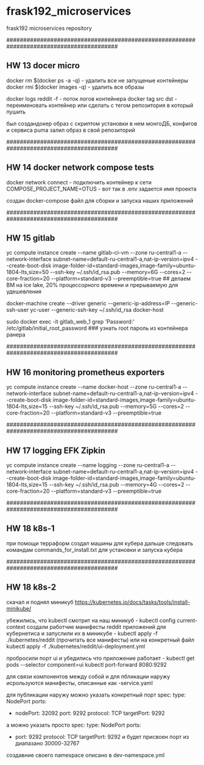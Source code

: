 # frask192_microservices
frask192 microservices repository

#########################################################################################
## HW 13 docer micro

docker rm $(docker ps -a -q) - удалить все не запущеные контейнеры
docker rmi $(docker images -q) - удалить все образы

docker logs reddit -f - поток логов контейнера
docker tag src dst - переименовать контейнер или сделать с тегом репозитория в который пушить

был создандокер образ с скриптом установки в нем монгоДБ, конфигов и сервиса puma
залил образ в свой репозиторий

#########################################################################################
## HW 14 docker network compose tests

docker network connect <network> <container> - подключить контейнер к сети
COMPOSE_PROJECT_NAME=OTUS - вот так в .env задается имя проекта

 создан docker-compose файл для сборки и запуска наших приложений

#########################################################################################
## HW 15 gitlab

yc compute instance create   --name gitlab-ci-vm   --zone ru-central1-a   --network-interface subnet-name=default-ru-central1-a,nat-ip-version=ipv4   --create-boot-disk image-folder-id=standard-images,image-family=ubuntu-1804-lts,size=50   --ssh-key ~/.ssh/id_rsa.pub  --memory=6G --cores=2 --core-fraction=20 --platform=standard-v3 --preemptible=true  ## делаем ВМ на ice lake, 20% процессорного времени и прерываемую для удешевления

docker-machine create  --driver generic  --generic-ip-address=IP --generic-ssh-user yc-user  --generic-ssh-key ~/.ssh/id_rsa  docker-host

sudo docker exec -it gitlab_web_1 grep 'Password:' /etc/gitlab/initial_root_password ### узнать root пароль из контейнера ранера

#########################################################################################
## HW 16 monitoring prometheus exporters

yc compute instance create   --name docker-host   --zone ru-central1-a   --network-interface subnet-name=default-ru-central1-a,nat-ip-version=ipv4   --create-boot-disk image-folder-id=standard-images,image-family=ubuntu-1804-lts,size=15   --ssh-key ~/.ssh/id_rsa.pub  --memory=5G --cores=2 --core-fraction=20 --platform=standard-v3 --preemptible=true

#########################################################################################
## HW 17 logging EFK Zipkin

yc compute instance create   --name logging   --zone ru-central1-a   --network-interface subnet-name=default-ru-central1-a,nat-ip-version=ipv4   --create-boot-disk image-folder-id=standard-images,image-family=ubuntu-1804-lts,size=15   --ssh-key ~/.ssh/id_rsa.pub  --memory=4G --cores=2 --core-fraction=20 --platform=standard-v3 --preemptible=true

#########################################################################################
## HW 18 k8s-1

при помощи терраформ создал машины для кубера
дальше следовать командам commands_for_install.txt для установки и запуска кубера

#########################################################################################
## HW 18 k8s-2

скачал и поднял миникуб
https://kubernetes.io/docs/tasks/tools/install-minikube/

убежились, что kubectl смотрит на наш миникуб - kubectl config current-context
создали работчие манифесты reddit приложений для кубернетиса и запуслили их в миникубе - kubectl apply -f ./kubernetes/reddit (прочитать все манифесты) или на конкретный файл kubectl apply -f ./kubernetes/reddit/ui-deployment.yml

пробросили порт ui и убедились что приложение работает - kubectl get pods --selector component=ui kubectl port-forward 8080:9292

для связи компонентов между собой и для пбликации наружу исрользуются манифесты, описанные как <appname>-service.yaml

для публикации наружу можно указать конкретный порт
spec:
  type: NodePort
  ports:
  - nodePort: 32092
    port: 9292
    protocol: TCP
    targetPort: 9292

а можно указать просто 
spec:
  type: NodePort
  ports:
  - port: 9292
    protocol: TCP
    targetPort: 9292
и будет присвоен порт из диапазано 30000-32767

создавние своего namespace описано в dev-namespace.yml
